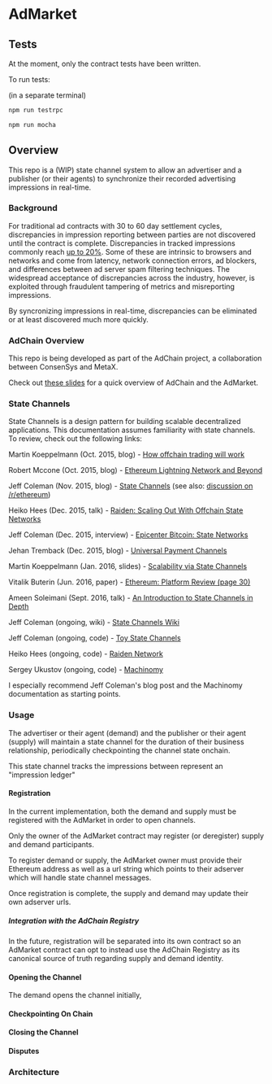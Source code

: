 # AdMarket

## Tests

At the moment, only the contract tests have been written.

To run tests:

(in a separate terminal)
```bash
npm run testrpc
```

```bash
npm run mocha
```

## Overview

This repo is a (WIP) state channel system to allow an advertiser and a publisher (or their agents) to synchronize their recorded advertising impressions in real-time.

### Background

For traditional ad contracts with 30 to 60 day settlement cycles, discrepancies in impression reporting between parties are not discovered until the contract is complete. Discrepancies in tracked impressions commonly reach [up to 20%](https://support.google.com/dfp_premium/answer/6160380). Some of these are intrinsic to browsers and networks and come from latency, network connection errors, ad blockers, and differences between ad server spam filtering techniques. The widespread acceptance of discrepancies across the industry, however, is exploited through fraudulent tampering of metrics and misreporting impressions.

By syncronizing impressions in real-time, discrepancies can be eliminated or at
least discovered much more quickly.

### AdChain Overview

This repo is being developed as part of the AdChain project, a collaboration
between ConsenSys and MetaX.

Check out [these slides](https://docs.google.com/presentation/d/1U7vi49QalSg2zwaetGK7DqQFhwMmiRGFdpdhtr1p3iU) for a quick overview of AdChain and the AdMarket.

### State Channels

State Channels is a design pattern for building scalable decentralized
applications. This documentation assumes familiarity with state channels. To
review, check out the following links:

Martin Koeppelmann (Oct. 2015, blog) - [How offchain trading will work](http://forum.groupgnosis.com/t/how-offchain-trading-will-work/63)

Robert Mccone (Oct. 2015, blog) - [Ethereum Lightning Network and Beyond](http://www.arcturnus.com/ethereum-lightning-network-and-beyond/)

Jeff Coleman (Nov. 2015, blog) - [State Channels](http://www.jeffcoleman.ca/state-channels/) (see also: [discussion on /r/ethereum](https://www.reddit.com/r/ethereum/comments/3tcu82/state_channels_an_explanation/))

Heiko Hees (Dec. 2015, talk) - [Raiden: Scaling Out With Offchain State
Networks](https://www.youtube.com/watch?v=h791zjvf3uQ)

Jeff Coleman (Dec. 2015, interview) - [Epicenter Bitcoin: State Networks](https://www.youtube.com/watch?v=v0ZJDsRYnbA)

Jehan Tremback (Dec. 2015, blog) - [Universal Payment Channels](http://altheamesh.com/blog/universal-payment-channels/)

Martin Koeppelmann (Jan. 2016, slides) - [Scalability via State Channels](http://de.slideshare.net/MartinKppelmann/state-channels-and-scalibility)

Vitalik Buterin (Jun. 2016, paper)  - [Ethereum: Platform Review (page 30)](http://static1.squarespace.com/static/55f73743e4b051cfcc0b02cf/t/57506f387da24ff6bdecb3c1/1464889147417/Ethereum_Paper.pdf)

Ameen Soleimani (Sept. 2016, talk) - [An Introduction to State Channels in
Depth](https://www.youtube.com/watch?v=MEL50CVOcH4)

Jeff Coleman (ongoing, wiki) - [State Channels Wiki](https://github.com/ledgerlabs/state-channels/wiki)

Jeff Coleman (ongoing, code) - [Toy State Channels](https://github.com/ledgerlabs/toy-state-channels/tree/master/contracts)

Heiko Hees (ongoing, code) - [Raiden Network](https://github.com/raiden-network/raiden)

Sergey Ukustov (ongoing, code) - [Machinomy](https://github.com/machinomy/machinomy)

I especially recommend Jeff Coleman's blog post and the Machinomy documentation
as starting points.

### Usage

The advertiser or their agent (demand) and the publisher or their agent (supply)
will maintain a state channel for the duration of their business relationship,
periodically checkpointing the channel state onchain.

This state channel tracks the impressions between represent an "impression ledger"

#### Registration

In the current implementation, both the demand and supply must be registered
with the AdMarket in order to open channels.

Only the owner of the AdMarket contract may register (or deregister) supply and demand
participants.

To register demand or supply, the AdMarket owner must provide their Ethereum address as well as a url string which points to their adserver which will handle state channel messages.

Once registration is complete, the supply and demand may update their own
adserver urls.

##### Integration with the AdChain Registry

In the future, registration will be separated into its own contract so an AdMarket contract can opt to instead use the AdChain Registry as its canonical source of truth regarding supply and demand identity.

#### Opening the Channel

The demand opens the channel initially,

#### Checkpointing On Chain

#### Closing the Channel

#### Disputes



### Architecture


